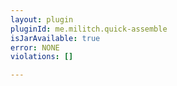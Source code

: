 ```yaml
---
layout: plugin
pluginId: me.militch.quick-assemble
isJarAvailable: true
error: NONE
violations: []

---
```

